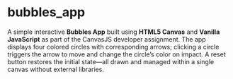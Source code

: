 # bubbles_app
A simple interactive **Bubbles App** built using **HTML5 Canvas** and **Vanilla JavaScript** as part of the CanvasJS developer assignment. The app displays four colored circles with corresponding arrows; clicking a circle triggers the arrow to move and change the circle’s color on impact. A reset button restores the initial state—all drawn and managed within a single canvas without external libraries.
